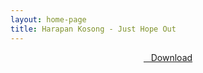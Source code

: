 ```yaml
---
layout: home-page
title: Harapan Kosong - Just Hope Out
---
```


<center>
<a href="https://drive.google.com/uc?authuser=0&id=1JCbHIjbbWvvBQlFYPo5fu1gyJXZfgDu_&export=download" ><i class="fa fa-caret-down" aria-hidden="true"></i>&nbsp; &nbsp;Download</a>
</center>
